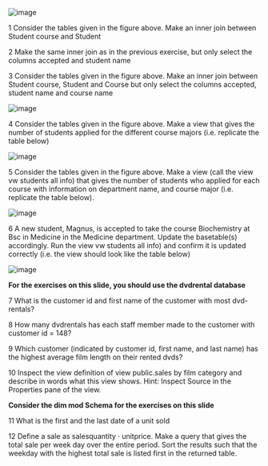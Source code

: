 ![image](https://github.com/Peterbajhogh/Exam2/assets/144667170/0c523430-ade4-4f44-af54-58d838c90bbe)

1 Consider the tables given in the figure above. Make an inner join between Student course and Student

2 Make the same inner join as in the previous exercise, but only select the columns accepted and student name

3 Consider the tables given in the figure above. Make an inner join between Student course, Student and Course but only select the columns accepted, student name and course name

![image](https://github.com/Peterbajhogh/Exam2/assets/144667170/0c523430-ade4-4f44-af54-58d838c90bbe)

4 Consider the tables given in the figure above. Make a view that gives the number of students applied for the different course majors (i.e. replicate the table below)

![image](https://github.com/Peterbajhogh/Exam2/assets/144667170/d34572ca-6724-4373-b06c-2b5fb2ad23df)

5 Consider the tables given in the figure above. Make a view (call the view vw students all info) that gives the number of students who applied for each course with information on department name, and course major (i.e. replicate the table below).

![image](https://github.com/Peterbajhogh/Exam2/assets/144667170/08a04ab7-c390-43f7-a47a-7bab5d9056a6)

6 A new student, Magnus, is accepted to take the course Biochemistry at Bsc in Medicine in the Medicine department. Update the basetable(s) accordingly. Run the view
vw students all info) and confirm it is updated correctly (i.e. the view should look like the table below)

![image](https://github.com/Peterbajhogh/Exam2/assets/144667170/a3bf9c12-89a7-42da-9174-2663683e2fdf)

**For the exercises on this slide, you should use the dvdrental database**

7 What is the customer id and first name of the customer with most dvd-rentals?

8 How many dvdrentals has each staff member made to the customer with customer id = 148?

9 Which customer (indicated by customer id, first name, and last name) has the highest average film length on their rented dvds?

10 Inspect the view definition of view
public.sales by film category and describe in words what this view shows. Hint: Inspect Source in the Properties pane of the view.

**Consider the dim mod Schema for the exercises on this slide**

11 What is the first and the last date of a unit sold

12 Define a sale as salesquantity · unitprice. Make a query that gives the total sale per week day over the entire period. Sort the results such that the weekday with the highest total sale is listed first in the returned table.
